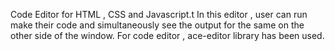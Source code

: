 Code Editor for HTML , CSS and Javascript.t 
In this editor , user can run make their code and simultaneously see the output for the same on the other side of the window.
For code editor , ace-editor library has been used.
